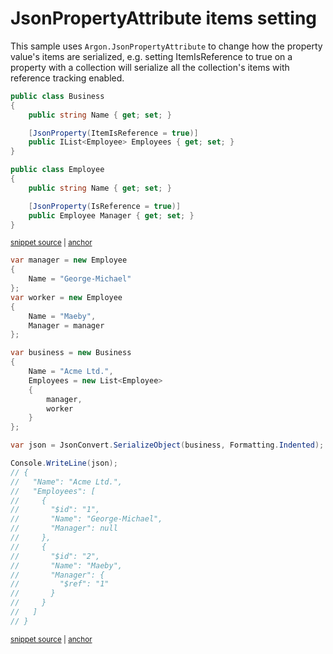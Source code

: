 # JsonPropertyAttribute items setting

This sample uses `Argon.JsonPropertyAttribute` to change how the property value's items are serialized, e.g. setting ItemIsReference to true on a property with a collection will serialize all the collection's items with reference tracking enabled.

<!-- snippet: JsonPropertyItemLevelSettingTypes -->
<a id='snippet-jsonpropertyitemlevelsettingtypes'></a>
```cs
public class Business
{
    public string Name { get; set; }

    [JsonProperty(ItemIsReference = true)]
    public IList<Employee> Employees { get; set; }
}

public class Employee
{
    public string Name { get; set; }

    [JsonProperty(IsReference = true)]
    public Employee Manager { get; set; }
}
```
<sup><a href='/src/Tests/Documentation/Samples/Serializer/JsonPropertyItemLevelSetting.cs#L7-L23' title='Snippet source file'>snippet source</a> | <a href='#snippet-jsonpropertyitemlevelsettingtypes' title='Start of snippet'>anchor</a></sup>
<!-- endSnippet -->

<!-- snippet: JsonPropertyItemLevelSettingUsage -->
<a id='snippet-jsonpropertyitemlevelsettingusage'></a>
```cs
var manager = new Employee
{
    Name = "George-Michael"
};
var worker = new Employee
{
    Name = "Maeby",
    Manager = manager
};

var business = new Business
{
    Name = "Acme Ltd.",
    Employees = new List<Employee>
    {
        manager,
        worker
    }
};

var json = JsonConvert.SerializeObject(business, Formatting.Indented);

Console.WriteLine(json);
// {
//   "Name": "Acme Ltd.",
//   "Employees": [
//     {
//       "$id": "1",
//       "Name": "George-Michael",
//       "Manager": null
//     },
//     {
//       "$id": "2",
//       "Name": "Maeby",
//       "Manager": {
//         "$ref": "1"
//       }
//     }
//   ]
// }
```
<sup><a href='/src/Tests/Documentation/Samples/Serializer/JsonPropertyItemLevelSetting.cs#L28-L69' title='Snippet source file'>snippet source</a> | <a href='#snippet-jsonpropertyitemlevelsettingusage' title='Start of snippet'>anchor</a></sup>
<!-- endSnippet -->
